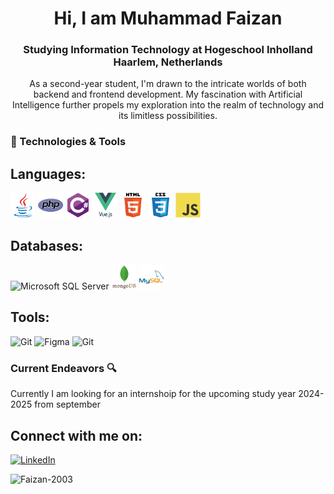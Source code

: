 <h1 align="center">Hi, I am Muhammad Faizan</h1>
<h3 align="center"> Studying Information Technology at Hogeschool Inholland Haarlem, Netherlands</h3>
<p align="center">As a second-year student, I'm drawn to the intricate worlds of both backend and frontend development. My fascination with Artificial Intelligence further propels my exploration into the realm of technology and its limitless possibilities.</p>
<h3 align="left">🔧 Technologies & Tools</h3>
<p align = "left"> <h2 align = "left"> Languages: </h2> </p>
<p align = "left">
  <img src="https://raw.githubusercontent.com/devicons/devicon/master/icons/java/java-original.svg" alt="Java" width="40" height="40"/>
  <img src="https://raw.githubusercontent.com/devicons/devicon/master/icons/php/php-original.svg" alt="php" width="40" height="40"/>
    <img src="https://raw.githubusercontent.com/devicons/devicon/master/icons/csharp/csharp-original.svg" alt="C#" width="40" height="40"/>
  <img src="https://raw.githubusercontent.com/devicons/devicon/master/icons/vuejs/vuejs-original-wordmark.svg" alt="vuejs" width="40" height="40" />
  <img src="https://raw.githubusercontent.com/devicons/devicon/master/icons/html5/html5-original-wordmark.svg" alt="HTML5" width="40" height="40"/>
  <img src="https://raw.githubusercontent.com/devicons/devicon/master/icons/css3/css3-original-wordmark.svg" alt="CSS3" width="40" height="40"/>
  <img src="https://raw.githubusercontent.com/devicons/devicon/master/icons/javascript/javascript-original.svg" alt="javascript" width="40" height="40" /> 
</p>
  <p align = "left"> <h2 align = "left"> Databases: </h2> </p>
   <p align = "left">
  <img src="https://www.svgrepo.com/show/303229/microsoft-sql-server-logo.svg" alt="Microsoft SQL Server" width="40" height="40"/>
  <img src="https://raw.githubusercontent.com/devicons/devicon/master/icons/mongodb/mongodb-original-wordmark.svg" alt="MongoDB" width="40"       height="40"/>
  <img src="https://raw.githubusercontent.com/devicons/devicon/master/icons/mysql/mysql-original-wordmark.svg" alt="mysql" width="40" height="40" />
   </p>
  <p align = "left"> <h2 align = "left"> Tools: </h2> </p>
   <p align = "left">
  <img src="https://www.vectorlogo.zone/logos/git-scm/git-scm-icon.svg" alt="Git" width="40" height="40"/>
  <img src="https://www.vectorlogo.zone/logos/figma/figma-icon.svg" alt="Figma" width="40" height="40"/>
    <img src="https://www.vectorlogo.zone/logos/docker/docker-icon.svg" alt="Git" width="40" height="40"/>
</p>
<h3 align="left"> Current Endeavors 🔍</h3>
<p align = "left">Currently I am looking for an internshoip for the upcoming study year 2024-2025 from september</p>
<p align = "left"> <h2 align = "left"> Connect with me on: </h2> </p>
<p align="left">
  <a href="www.linkedin.com/in/muhammad-faizan-a4349a249" target="blank"><img src="https://raw.githubusercontent.com/rahuldkjain/github-profile-readme-generator/master/src/images/icons/Social/linked-in-alt.svg" alt="LinkedIn" height="30" width="40" /></a>
</p>
<p><img align="left" src="https://github-readme-stats.vercel.app/api/top-langs?username=Faizan-2003&show_icons=true&locale=en&layout=compact" alt="Faizan-2003" /></p>
<!-- <p><img align="left" src="https://github-readme-stats.vercel.app/api?username=Faizan-2003&show_icons=true&locale=en" alt="Faizan-2003" /></p>
 -->

<!-- <p><img align="left" src="https://github-readme-streak-stats.herokuapp.com/?user=Faizan-2003&" alt="Faizan-2003" /></p>
<!-- -->

